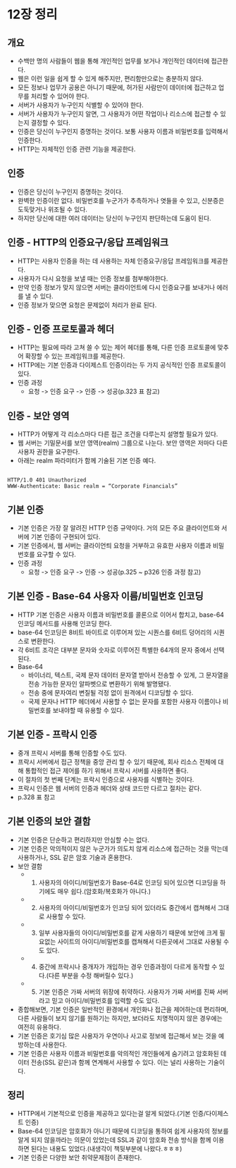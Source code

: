 # 12장 정리

## 개요
- 수백만 명의 사람들이 웹을 통해 개인적인 업무를 보거나 개인적인 데이터에 접근한다.
- 웹은 이런 일을 쉽게 할 수 있게 해주지만, 편리함만으로는 충분하지 않다.
- 모든 정보나 업무가 공용은 아니기 때문에, 허가된 사람만이 데이터에 접근하고 업무를 처리할 수 있어야 한다.
- 서버가 사용자가 누구인지 식별할 수 있어야 한다.
- 서버가 사용자가 누구인지 알면, 그 사용자가 어떤 작업이나 리소스에 접근할 수 있는지 결정할 수 있다.
- 인증은 당신이 누구인지 증명하는 것이다. 보통 사용자 이름과 비밀번호를 입력해서 인증한다.
- HTTP는 자체적인 인증 관련 기능을 제공한다.

## 인증
- 인증은 당신이 누구인지 증명하는 것이다.
- 완벽한 인증이란 없다. 비밀번호를 누군가가 추측하거나 엿들을 수 있고, 신분증은 도둑맞거나 위조될 수 있다.
- 하지만 당신에 대한 여러 데이터는 당신이 누구인지 판단하는데 도움이 된다.

## 인증 - HTTP의 인증요구/응답 프레임워크
- HTTP는 사용자 인증을 하는 데 사용하는 자체 인증요구/응답 프레임워크를 제공한다.
- 사용자가 다시 요청을 보낼 때는 인증 정보를 첨부해야한다.
- 만약 인증 정보가 맞지 않으면 서버는 클라이언트에 다시 인증요구를 보내거나 에러를 낼 수 있다.
- 인증 정보가 맞으면 요청은 문제없이 처리가 완료 된다.

## 인증 - 인증 프로토콜과 헤더
- HTTP는 필요에 따라 고쳐 쓸 수 있는 제어 헤더를 통해, 다른 인증 프로토콜에 맞추어 확장할 수 있는 프레임워크를 제공한다.
- HTTP에는 기본 인증과 다이제스트 인증이라는 두 가지 공식적인 인증 프로토콜이 있다.
- 인증 과정
    - 요청 -> 인증 요구 -> 인증 -> 성공(p.323 표 참고)

## 인증 - 보안 영역
- HTTP가 어떻게 각 리소스마다 다른 접근 조건을 다루는지 설명할 필요가 있다.
- 웹 서버는 기밀문서를 보안 영역(realm) 그룹으로 나눈다. 보안 영역은 저마다 다른 사용자 권한을 요구한다.
- 아래는 realm 파라미터가 함께 기술된 기본 인증 예다.
<pre><code>
HTTP/1.0 401 Unauthorized
WWW-Authenticate: Basic realm = “Corporate Financials”
</code></pre>

## 기본 인증
- 기본 인증은 가장 잘 알려진 HTTP 인증 규약이다. 거의 모든 주요 클라이언트와 서버에 기본 인증이 구현되어 있다.
- 기본 인증에서, 웹 서버는 클라이언틔 요청을 거부하고 유효한 사용자 이름과 비밀번호를 요구할 수 있다.
- 인증 과정
    - 요청 -> 인증 요구 -> 인증 -> 성공(p.325 ~ p326 인증 과정 참고)

## 기본 인증 - Base-64 사용자 이름/비밀번호 인코딩
- HTTP 기본 인증은 사용자 이름과 비밀번호를 콜론으로 이어서 합치고, base-64 인코딩 메서드를 사용해 인코딩 한다.
- base-64 인코딩은 8비트 바이트로 이루어져 있는 시퀀스를 6비트 덩어리의 시퀀스로 변환한다.
- 각 6비트 조각은 대부분 문자와 숫자로 이루어진 특별한 64개의 문자 중에서 선택 된다.
- Base-64
    - 바이너리, 텍스트, 국제 문자 데이터 문자열 받아서 전송할 수 있게, 그 문자열을 전송 가능한 문자인 알파벳으로 변환하기 위해 발명됐다.
    - 전송 중에 문자여리 변질될 걱정 없이 원격에서 디코딩할 수 있다.
    - 국제 문자나 HTTP 헤더에서 사용할 수 없는 문자를 포함한 사용자 이름이나 비밀번호를 보내야할 때 유용할 수 있다.

## 기본 인증 - 프락시 인증
- 중개 프락시 서버를 통해 인증할 수도 있다.
- 프락시 서버에서 접근 정책을 중앙 관리 할 수 있기 때문에, 회사 리소스 전체에 대해 통합적인 접근 제어를 하기 위해서 프락시 서버를 사용하면 좋다.
- 이 절차의 첫 번째 단계는 프락시 인증으로 사용자를 식별하는 것이다.
- 프락시 인증은 웹 서버의 인증과 헤더와 상태 코드만 다르고 절차는 같다.
- p.328 표 참고

## 기본 인증의 보안 결함
- 기본 인증은 단순하고 편리하지만 안심할 수는 없다.
- 기본 인증은 악의적이지 않은 누군가가 의도치 않게 리소스에 접근하는 것을 막는데 사용하거나, SSL 같은 암호 기술과 혼용한다.
- 보안 결함
    - 1. 사용자의 아이디/비밀번호가 Base-64로 인코딩 되어 있으면 디코딩을 하기에도 매우 쉽다.(암호화/복호화가 아니다.)
    - 2. 사용자의 아이디/비밀번호가 인코딩 되어 있더라도 중간에서 캡쳐해서 그대로 사용할 수 있다.
    - 3. 일부 사용자들의 아이디/비밀번호를 같게 사용하기 때문에 보안에 크게 필요없는 사이트의 아이디/비밀번호를 캡쳐해서 다른곳에서 그대로 사용될 수도 있다.
    - 4. 중간에 프락시나 중개자가 개입하는 경우 인증과정이 다르게 동작할 수 있다.(다른 부분을 수정 해버릴수 있다.)
    - 5. 기본 인증은 가짜 서버의 위장에 취약하다. 사용자가 가짜 서버를 진짜 서버라고 믿고 아이디/비밀번호를 입력할 수도 있다.
- 종합해보면, 기본 인증은 일반적인 환경에서 개인화나 접근을 제어하는데 편리하며, 다른 사람들이 보지 않기를 원하기는 하지만, 보더라도 치명적이지 않은 경우에는 여전히 유용하다.
- 기본 인증은 호기심 많은 사용자가 우연이나 사고로 정보에 접근해서 보는 것을 예방하는데 사용한다.
- 기본 인증은 사용자 이름과 비밀번호를 악의적인 개인들에게 숨기려고 암호화된 데이터 전송(SSL 같은)과 함께 연계해서 사용할 수 있다. 이는 널리 사용하는 기술이다.

## 정리
- HTTP에서 기본적으로 인증을 제공하고 있다는걸 알게 되었다.(기본 인증/다이제스트 인증)
- Base-64 인코딩은 암호화가 아니기 때문에 디코딩을 통하여 쉽게 사용자의 정보를 알게 되지 않을까라는 의문이 있었는데 SSL과 같이 암호화 전송 방식을 함께 이용하면 된다는 내용도 있었다.(내생각이 책뒷부분에 나왔다.ㅎㅎㅎ)
- 기본 인증은 다양한 보안 취약문제점이 존재한다.

